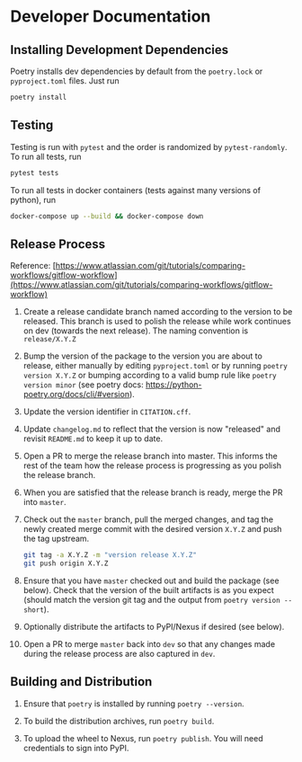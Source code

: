 # Developer Documentation
## Installing Development Dependencies
Poetry installs dev dependencies by default from the `poetry.lock` or `pyproject.toml` files. Just run 
```bash
poetry install
```

## Testing
Testing is run with `pytest` and the order is randomized by `pytest-randomly`. 
To run all tests, run
```bash
pytest tests
```

To run all tests in docker containers (tests against many versions of python), run
```bash
docker-compose up --build && docker-compose down
```

## Release Process
Reference: [https://www.atlassian.com/git/tutorials/comparing-workflows/gitflow-workflow](https://www.atlassian.com/git/tutorials/comparing-workflows/gitflow-workflow)

1. Create a release candidate branch named according to the version to be released. This branch is used to polish
   the release while work continues on dev (towards the next release). The naming convention is `release/X.Y.Z`

2. Bump the version of the package to the version you are about to release, either manually by editing `pyproject.toml`
   or by running `poetry version X.Y.Z` or bumping according to a valid bump rule like `poetry version minor`
   (see poetry docs: https://python-poetry.org/docs/cli/#version).

3. Update the version identifier in `CITATION.cff`.

4. Update `changelog.md` to reflect that the version is now "released" and revisit `README.md` to keep it up to date.
   
5. Open a PR to merge the release branch into master. This informs the rest of the team how the release 
   process is progressing as you polish the release branch.

6. When you are satisfied that the release branch is ready, merge the PR into `master`. 

7. Check out the `master` branch, pull the merged changes, and tag the newly created merge commit with the 
   desired version `X.Y.Z` and push the tag upstream. 
   
   ```bash
   git tag -a X.Y.Z -m "version release X.Y.Z"
   git push origin X.Y.Z
   ```
   
8. Ensure that you have `master` checked out and build the package (see below).
   Check that the version of the built artifacts is as you expect (should match the version git tag and the 
   output from `poetry version --short`).
   
9. Optionally distribute the artifacts to PyPI/Nexus if desired (see below).
   
10. Open a PR to merge `master` back into `dev` so that any changes made during the release process are also captured
    in `dev`. 


## Building and Distribution
1. Ensure that `poetry` is installed by running `poetry --version`.
   
2. To build the distribution archives, run `poetry build`.
   
3. To upload the wheel to Nexus, run `poetry publish`. You will need credentials to sign into PyPI.
